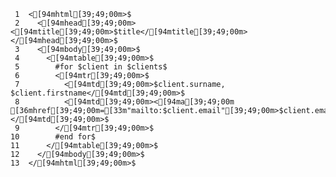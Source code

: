      1	<[94mhtml[39;49;00m>$
     2	  <[94mhead[39;49;00m><[94mtitle[39;49;00m>$title</[94mtitle[39;49;00m></[94mhead[39;49;00m>$
     3	  <[94mbody[39;49;00m>$
     4	    <[94mtable[39;49;00m>$
     5	      #for $client in $clients$
     6	      <[94mtr[39;49;00m>$
     7	        <[94mtd[39;49;00m>$client.surname, $client.firstname</[94mtd[39;49;00m>$
     8	        <[94mtd[39;49;00m><[94ma[39;49;00m [36mhref[39;49;00m=[33m"mailto:$client.email"[39;49;00m>$client.email</[94ma[39;49;00m></[94mtd[39;49;00m>$
     9	      </[94mtr[39;49;00m>$
    10	      #end for$
    11	    </[94mtable[39;49;00m>$
    12	  </[94mbody[39;49;00m>$
    13	</[94mhtml[39;49;00m>$
